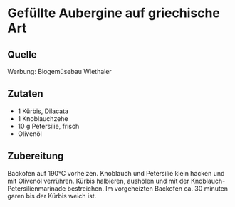 # Gefüllte Aubergine auf griechische Art

## Quelle
Werbung: Biogemüsebau Wiethaler

## Zutaten
- 1 Kürbis, Dilacata
- 1 Knoblauchzehe
- 10 g Petersilie, frisch
- Olivenöl

## Zubereitung
Backofen auf 190°C vorheizen.
Knoblauch und Petersilie klein hacken und mit Olivenöl verrühren.
Kürbis halbieren, aushölen und mit der Knoblauch-Petersilienmarinade bestreichen.
Im vorgeheizten Backofen ca. 30 minuten garen bis der Kürbis weich ist.




